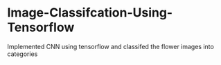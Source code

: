 # Image-Classifcation-Using-Tensorflow
Implemented CNN using tensorflow and classifed the flower images into categories
